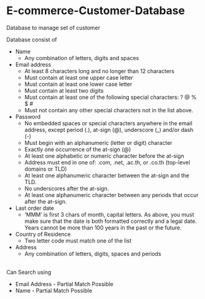 # E-commerce-Customer-Database

Database to manage set of customer

Database consist of
<ul>
  <li>
    Name 
    <ul> 
      <li> Any combination of letters, digits and spaces</li>
    </ul>
  </li>
  <li>
    Email address
    <ul> 
      <li> At least 8 characters long and no longer than 12 characters</li>
      <li> Must contain at least one upper case letter</li>
      <li> Must contain at least one lower case letter</li>
      <li> Must contain at least two digits</li>
      <li> Must contain at least one of the following special characters: ? @ % $ #</li>
      <li> Must not contain any other special characters not in the list above.</li>
    </ul>
  </li>
  <li>
    Password
    <ul> 
      <li> No embedded spaces or special characters anywhere in the email address, except period (.), at-sign (@), underscore (_) and/or dash (-)</li>
      <li> Must begin with an alphanumeric (letter or digit) character</li>
      <li> Exactly one occurrence of the at-sign (@)</li>
      <li> At least one alphabetic or numeric character before the at-sign</li>
      <li> Address must end in one of: .com, .net, .ac.th, or .co.th (top-level domains or TLD)</li>
      <li> At least one alphanumeric character between the at-sign and the TLD.</li>
      <li> No underscores after the at-sign.</li>
      <li> At least one alphanumeric character between any periods that occur after the at-sign.</li>
    </ul>
  </li>
  <li>
    Last order date
    <ul> 
      <li> ‘MMM’ is first 3 chars of month, capital letters. As above, you must make sure that the date is both formatted correctly and a legal date. Years cannot be more than 100 years in the past or the future.</li>
    </ul>
  </li>
  <li>
    Country of Residence 
    <ul> 
      <li> Two letter code must match one of the list</li>
    </ul>
  </li>
  <li>
    Address
    <ul> 
      <li> Any combination of letters, digits, spaces and periods</li>
    </ul>
  </li>
</ul><br>
Can Search using 
<ul>
  <li>
    Email Address - Partial Match Possible
  </li>
  <li>
    Name - Partial Match Possible
  </li>
</ul>
